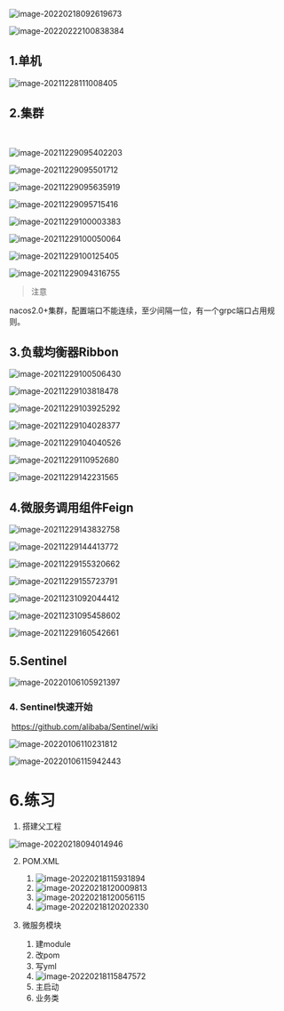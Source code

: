 ![image-20220218092619673](F:\202109-pro\jacob-yang.github.io\images\posts\2021-12-28-微服务\image-20220218092619673.png)

![image-20220222100838384](F:\202109-pro\jacob-yang.github.io\images\posts\2021-12-28-微服务\image-20220222100838384.png)

## 1.单机

![image-20211228111008405](F:\202109-pro\jacob-yang.github.io\images\posts\20211228\image-20211228111008405.png)



## 2.集群



​	

![image-20211229095402203](F:\202109-pro\jacob-yang.github.io\images\posts\20211228\image-20211229095402203.png)



![image-20211229095501712](F:\202109-pro\jacob-yang.github.io\images\posts\20211228\image-20211229095501712.png)

![image-20211229095635919](F:\202109-pro\jacob-yang.github.io\images\posts\20211228\image-20211229095635919.png)

![image-20211229095715416](F:\202109-pro\jacob-yang.github.io\images\posts\20211228\image-20211229095715416.png)

![image-20211229100003383](F:\202109-pro\jacob-yang.github.io\images\posts\20211228\image-20211229100003383.png)

![image-20211229100050064](F:\202109-pro\jacob-yang.github.io\images\posts\20211228\image-20211229100050064.png)

![image-20211229100125405](F:\202109-pro\jacob-yang.github.io\images\posts\20211228\image-20211229100125405.png)

![image-20211229094316755](F:\202109-pro\jacob-yang.github.io\images\posts\20211228\image-20211229094316755.png)

>注意

nacos2.0+集群，配置端口不能连续，至少间隔一位，有一个grpc端口占用规则。

## 3.负载均衡器Ribbon

![image-20211229100506430](F:\202109-pro\jacob-yang.github.io\images\posts\20211228\image-20211229100506430.png)

![image-20211229103818478](F:\202109-pro\jacob-yang.github.io\images\posts\20211228\image-20211229103818478.png)

![image-20211229103925292](F:\202109-pro\jacob-yang.github.io\images\posts\20211228\image-20211229103925292.png)

![image-20211229104028377](F:\202109-pro\jacob-yang.github.io\images\posts\20211228\image-20211229104028377.png)

![image-20211229104040526](F:\202109-pro\jacob-yang.github.io\images\posts\20211228\image-20211229104040526.png)

![image-20211229110952680](F:\202109-pro\jacob-yang.github.io\images\posts\20211228\image-20211229110952680.png)

![image-20211229142231565](F:\202109-pro\jacob-yang.github.io\images\posts\20211228\image-20211229142231565.png)

## 4.微服务调用组件Feign

![image-20211229143832758](F:\202109-pro\jacob-yang.github.io\images\posts\20211228\image-20211229143832758.png)

![image-20211229144413772](F:\202109-pro\jacob-yang.github.io\images\posts\20211228\image-20211229144413772.png)

![image-20211229155320662](F:\202109-pro\jacob-yang.github.io\images\posts\20211228\image-20211229155320662.png)

![image-20211229155723791](F:\202109-pro\jacob-yang.github.io\images\posts\20211228\image-20211229155723791.png)

![image-20211231092044412](F:\202109-pro\jacob-yang.github.io\images\posts\20211228\image-20211231092044412.png)

![image-20211231095458602](F:\202109-pro\jacob-yang.github.io\images\posts\2021-12-28-微服务\image-20211231095458602.png)

![image-20211229160542661](F:\202109-pro\jacob-yang.github.io\images\posts\20211228\image-20211229160542661.png)

## 5.Sentinel

![image-20220106105921397](F:\202109-pro\jacob-yang.github.io\images\posts\2021-12-28-微服务\image-20220106105921397.png)

### 	4. Sentinel快速开始

​			https://github.com/alibaba/Sentinel/wiki

![image-20220106110231812](F:\202109-pro\jacob-yang.github.io\images\posts\2021-12-28-微服务\image-20220106110231812.png)

![image-20220106115942443](F:\202109-pro\jacob-yang.github.io\images\posts\2021-12-28-微服务\image-20220106115942443.png)





# 6.练习

1. 搭建父工程

![image-20220218094014946](F:\202109-pro\jacob-yang.github.io\images\posts\2021-12-28-微服务\image-20220218094014946.png)

2. POM.XML
   1. ![image-20220218115931894](F:\202109-pro\jacob-yang.github.io\images\posts\2021-12-28-微服务\image-20220218115931894.png)
   2. ![image-20220218120009813](F:\202109-pro\jacob-yang.github.io\images\posts\2021-12-28-微服务\image-20220218120009813.png)
   3. ![image-20220218120056115](F:\202109-pro\jacob-yang.github.io\images\posts\2021-12-28-微服务\image-20220218120056115.png)
   4. ![image-20220218120202330](F:\202109-pro\jacob-yang.github.io\images\posts\2021-12-28-微服务\image-20220218120202330.png)

3. 微服务模块

   1. 建module
   2. 改pom
   3. 写yml
   4. ![image-20220218115847572](F:\202109-pro\jacob-yang.github.io\images\posts\2021-12-28-微服务\image-20220218115847572.png)
   5. 主启动
   6. 业务类

   